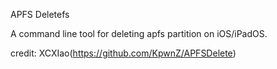APFS Deletefs

A command line tool for deleting apfs partition on iOS/iPadOS.

credit: XCXIao(https://github.com/KpwnZ/APFSDelete)
